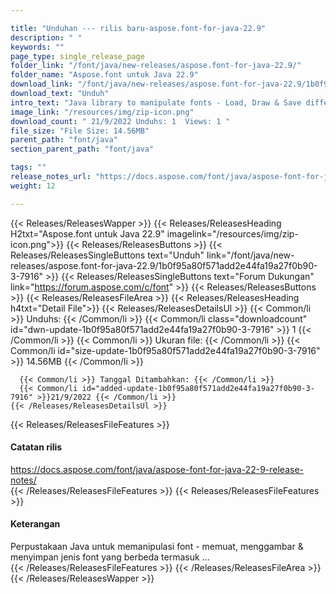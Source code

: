 ```yaml
---

title: "Unduhan --- rilis baru-aspose.font-for-java-22.9"
description: " "
keywords: ""
page_type: single_release_page
folder_link: "/font/java/new-releases/aspose.font-for-java-22.9/"
folder_name: "Aspose.font untuk Java 22.9"
download_link: "/font/java/new-releases/aspose.font-for-java-22.9/1b0f95a80f571add2e44fa19a27f0b90-3-7916"
download_text: "Unduh"
intro_text: "Java library to manipulate fonts - Load, Draw & Save different font types includ..."
image_link: "/resources/img/zip-icon.png"
download_count: " 21/9/2022 Unduhs: 1  Views: 1 "
file_size: "File Size: 14.56MB"
parent_path: "font/java"
section_parent_path: "font/java"

tags: ""
release_notes_url: "https://docs.aspose.com/font/java/aspose-font-for-java-22-9-release-notes/"
weight: 12

---
```


{{< Releases/ReleasesWapper >}}
  {{< Releases/ReleasesHeading H2txt="Aspose.font untuk Java 22.9" imagelink="/resources/img/zip-icon.png">}}
  {{< Releases/ReleasesButtons >}}
    {{< Releases/ReleasesSingleButtons text="Unduh" link="/font/java/new-releases/aspose.font-for-java-22.9/1b0f95a80f571add2e44fa19a27f0b90-3-7916" >}}
    {{< Releases/ReleasesSingleButtons text="Forum Dukungan" link="https://forum.aspose.com/c/font" >}}
  {{< Releases/ReleasesButtons >}}
  {{< Releases/ReleasesFileArea >}}
    {{< Releases/ReleasesHeading h4txt="Detail File">}}
    {{< Releases/ReleasesDetailsUl >}}
      {{< Common/li >}} Unduhs: {{< /Common/li >}}
      {{< Common/li class="downloadcount" id="dwn-update-1b0f95a80f571add2e44fa19a27f0b90-3-7916" >}} 1 {{< /Common/li >}}
      {{< Common/li >}} Ukuran file: {{< /Common/li >}}
      {{< Common/li id="size-update-1b0f95a80f571add2e44fa19a27f0b90-3-7916" >}} 14.56MB {{< /Common/li >}}

      {{< Common/li >}} Tanggal Ditambahkan: {{< /Common/li >}}
      {{< Common/li id="added-update-1b0f95a80f571add2e44fa19a27f0b90-3-7916" >}}21/9/2022 {{< /Common/li >}}
    {{< /Releases/ReleasesDetailsUl >}}

  {{< Releases/ReleasesFileFeatures >}}
      <h4>Catatan rilis</h4><div><a href='https://docs.aspose.com/font/java/aspose-font-for-java-22-9-release-notes/'>https://docs.aspose.com/font/java/aspose-font-for-java-22-9-release-notes/</a></div>
  {{< /Releases/ReleasesFileFeatures >}}
  {{< Releases/ReleasesFileFeatures >}}
      <h4>Keterangan</h4><div class="HTMLDescription">Perpustakaan Java untuk memanipulasi font - memuat, menggambar & menyimpan jenis font yang berbeda termasuk ...</div>
  {{< /Releases/ReleasesFileFeatures >}}
 {{< /Releases/ReleasesFileArea >}}
{{< /Releases/ReleasesWapper >}}


